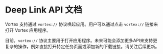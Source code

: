 # Deep Link API 文档

Vortex 支持通过 `vortex://` 协议唤起应用。用户可以通过点击 `vortex://` 链接来打开 Vortex 应用程序。

目前，`vortex://` 协议主要用于打开应用程序。未来可能会添加更多API来支持更复杂的操作，例如直接打开特定任务页面或添加新的下载链接。请关注后续更新。